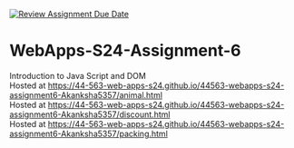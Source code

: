 [![Review Assignment Due Date](https://classroom.github.com/assets/deadline-readme-button-24ddc0f5d75046c5622901739e7c5dd533143b0c8e959d652212380cedb1ea36.svg)](https://classroom.github.com/a/1Z6dGCon)
# WebApps-S24-Assignment-6
Introduction to Java Script and DOM <br>
Hosted at https://44-563-web-apps-s24.github.io/44563-webapps-s24-assignment6-Akanksha5357/animal.html<br>
Hosted at https://44-563-web-apps-s24.github.io/44563-webapps-s24-assignment6-Akanksha5357/discount.html<br>
Hosted at https://44-563-web-apps-s24.github.io/44563-webapps-s24-assignment6-Akanksha5357/packing.html

